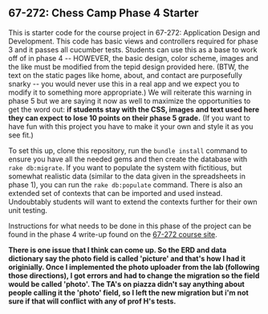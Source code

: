 ## 67-272: Chess Camp Phase 4 Starter ##

This is starter code for the course project in 67-272: Application Design and Development.  This code has basic views and controllers required for phase 3 and it passes all cucumber tests.  Students can use this as a base to work off of in phase 4 -- HOWEVER, the basic design, color scheme, images and the like must be modified from the tepid design provided here.  (BTW, the text on the static pages like home, about, and contact are purposefully snarky -- you would never use this in a real app and we expect you to modify it to something more appropriate.)  We will reiterate this warning in phase 5 but we are saying it now as well to maximize the opportunities to get the word out: **if students stay with the CSS, images and text used here they can expect to lose 10 points on their phase 5 grade.**  (If you want to have fun with this project you have to make it your own and style it as you see fit.)

To set this up, clone this repository, run the `bundle install` command to ensure you have all the needed gems and then create the database with `rake db:migrate`.  If you want to populate the system with fictitious, but somewhat realistic data (similar to the data given in the spreadsheets in phase 1), you can run the `rake db:populate` command.  There is also an extended set of contexts that can be imported and used instead.  Undoubtably students will want to extend the contexts further for their own unit testing.

Instructions for what needs to be done in this phase of the project can be found in the phase 4 write-up found on the [67-272 course site](http://cmu-is-272.org/projects/4).


**There is one issue that I think can come up. So the ERD and data dictionary say the photo field is called 'picture' and that's how I had it originially. Once I implemented the photo uploader from the lab (following those directions), I got errors and had to change the migration so the field would be called 'photo'. The TA's on piazza didn't say anything about people calling it the 'photo' field, so I left the new migration but i'm not sure if that will conflict with any of prof H's tests.**